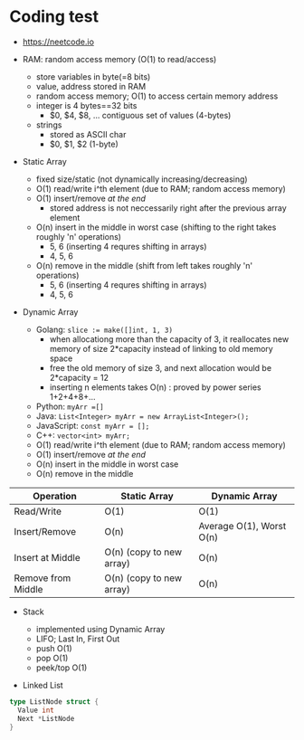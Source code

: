 
# Coding test

- https://neetcode.io

- RAM: random access memory (O(1) to read/access)
  - store variables in byte(=8 bits) 
  - value, address stored in RAM
  -  random access memory; O(1) to access certain memory address
  - integer is 4 bytes==32 bits
    - $0, $4, $8, ... contiguous set of values (4-bytes)
  - strings
    - stored as ASCII char
    - $0, $1, $2 (1-byte)

- Static Array
  - fixed size/static (not dynamically increasing/decreasing)
  - O(1) read/write i^th element (due to RAM; random access memory)
  - O(1) insert/remove *at the end*
    - stored address is not neccessarily right after the previous array element
  - O(n) insert in the middle in worst case (shifting to the right takes roughly 'n' operations)
    - 5, 6 (inserting 4 requres shifting in arrays)
    - 4, 5, 6
  - O(n) remove in the middle (shift from left takes roughly 'n' operations)
    - 5, 6 (inserting 4 requres shifting in arrays)
    - 4, 5, 6


- Dynamic Array
  - Golang: `slice := make([]int, 1, 3)`
    - when allocationg more than the capacity of 3, it reallocates new memory of size 2*capacity instead of linking to old memory space
    - free the old memory of size 3, and next allocation would be 2*capacity = 12
    - inserting n elements takes O(n) : proved by power series 1+2+4+8+...
  - Python: `myArr =[]`
  - Java: `List<Integer> myArr = new ArrayList<Integer>();`
  - JavaScript: `const myArr = [];`
  - C++: `vector<int> myArr;`
  - O(1) read/write i^th element (due to RAM; random access memory)
  - O(1) insert/remove *at the end*
  - O(n) insert in the middle in worst case
  - O(n) remove in the middle


Operation           | Static Array             | Dynamic Array
--------------------|--------------------------|--------------------------
Read/Write          | O(1)                     | O(1)
Insert/Remove       | O(n)                     | Average O(1), Worst O(n)
Insert at Middle    | O(n) (copy to new array) | O(n)
Remove from Middle  | O(n) (copy to new array) | O(n)


- Stack
  - implemented using Dynamic Array
  - LIFO; Last In, First Out
  - push O(1)
  - pop O(1)
  - peek/top  O(1)

- Linked List

```go
type ListNode struct {
  Value int
  Next *ListNode
}

```



